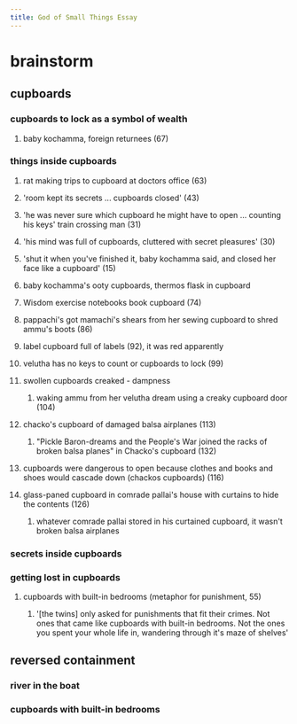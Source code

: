 ```yaml
---
title: God of Small Things Essay
---
```


# brainstorm

## cupboards

### cupboards to lock as a symbol of wealth

1.  baby kochamma, foreign returnees (67)

### things inside cupboards

1.  rat making trips to cupboard at doctors office (63)

2.  \'room kept its secrets ... cupboards closed\' (43)

3.  \'he was never sure which cupboard he might have to open ...
    counting his keys\' train crossing man (31)

4.  \'his mind was full of cupboards, cluttered with secret
    pleasures\' (30)

5.  \'shut it when you\'ve finished it, baby kochamma said, and closed
    her face like a cupboard\' (15)

6.  baby kochamma\'s ooty cupboards, thermos flask in cupboard

7.  Wisdom exercise notebooks book cupboard (74)

8.  pappachi\'s got mamachi\'s shears from her sewing cupboard to shred
    ammu\'s boots (86)

9.  label cupboard full of labels (92), it was red apparently

10. velutha has no keys to count or cupboards to lock (99)

11. swollen cupboards creaked - dampness

    1.  waking ammu from her velutha dream using a creaky cupboard
        door (104)

12. chacko\'s cupboard of damaged balsa airplanes (113)

    1.  \"Pickle Baron-dreams and the People\'s War joined the racks of
        broken balsa planes\" in Chacko\'s cupboard (132)

13. cupboards were dangerous to open because clothes and books and shoes
    would cascade down (chackos cupboards) (116)

14. glass-paned cupboard in comrade pallai\'s house with curtains to
    hide the contents (126)

    1.  whatever comrade pallai stored in his curtained cupboard, it
        wasn\'t broken balsa airplanes

### secrets inside cupboards

### getting lost in cupboards

1.  cupboards with built-in bedrooms (metaphor for punishment, 55)

    1.  \'\[the twins\] only asked for punishments that fit their
        crimes. Not ones that came like cupboards with built-in
        bedrooms. Not the ones you spent your whole life in, wandering
        through it\'s maze of shelves\'

## reversed containment

### river in the boat

### cupboards with built-in bedrooms
